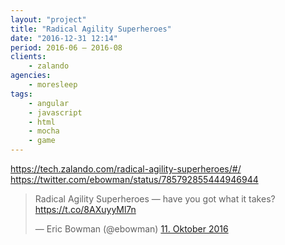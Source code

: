 ```yaml
---
layout: "project"
title: "Radical Agility Superheroes"
date: "2016-12-31 12:14"
period: 2016-06 – 2016-08
clients:
    - zalando
agencies:
    - moresleep
tags:
    - angular
    - javascript
    - html
    - mocha
    - game
---
```

<!-- marc storch & moresleep
unterbau angularjs
testgetrieben entwickelt
job site verlinken wie im blogpost
-->

https://tech.zalando.com/radical-agility-superheroes/#/
https://twitter.com/ebowman/status/785792855444946944

<blockquote class="twitter-tweet" data-lang="de"><p lang="en" dir="ltr">Radical Agility Superheroes — have you got what it takes? <a href="https://t.co/8AXuyyMl7n">https://t.co/8AXuyyMl7n</a></p>&mdash; Eric Bowman (@ebowman) <a href="https://twitter.com/ebowman/status/785792855444946944">11. Oktober 2016</a></blockquote>
<script async src="//platform.twitter.com/widgets.js" charset="utf-8"></script>
